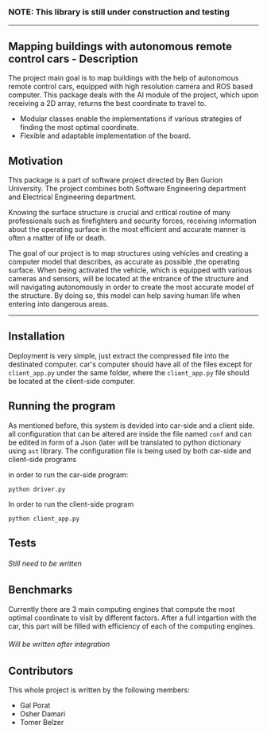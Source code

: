 ### NOTE: This library is still under construction and testing
***
## Mapping buildings with autonomous remote control cars - Description

The project main goal is to map buildings with the help of autonomous remote control cars, equipped with high resolution camera and ROS based computer.
This package deals with the AI module of the project, which upon receiving a 2D array, returns the best coordinate to travel to.

- Modular classes enable the implementations if various strategies of finding the most optimal coordinate.
- Flexible and adaptable implementation of the board.
 
## Motivation

This package is a part of software project directed by Ben Gurion University. The project combines both Software Engineering department and Electrical Engineering department.

Knowing the surface structure is crucial and critical routine of many professionals such as firefighters and security forces, receiving information about the operating   surface in the most efficient and accurate manner is often a matter of life or death.
 
The goal of our project is to map structures using vehicles and creating a computer model that describes, as accurate as possible ,the operating surface. When being activated the vehicle, which is equipped with various cameras and sensors, will be located at the entrance of the structure and will navigating autonomously in order to create the most accurate model of the structure. By doing so, this model can help saving human life when entering into dangerous areas.
***

## Installation

Deployment is very simple, just extract the compressed file into the destinated computer.
car's computer should have all of the files except for `client_app.py` under the same folder, where the `client_app.py` file should be located at the client-side computer.

## Running the program

As mentioned before, this system is devided into car-side and a client side.
all configuration that can be altered are inside the file named `conf` and can be edited in form of a Json (later will be translated to python dictionary using `ast` library.
The configuration file is being used by both car-side and client-side programs

in order to run the car-side program:
```
python driver.py
```

In order to run the client-side program
```
python client_app.py
```

## Tests

######   Still need to be written



## Benchmarks

Currently there are 3 main computing engines that compute the most optimal coordinate to visit by different factors.
After a full intgartion with the car, this part will be filled with efficiency of each of the computing engines.
######   Will be written after integration

## Contributors

This whole project is written by the following members:
* Gal Porat
* Osher Damari
* Tomer Belzer

